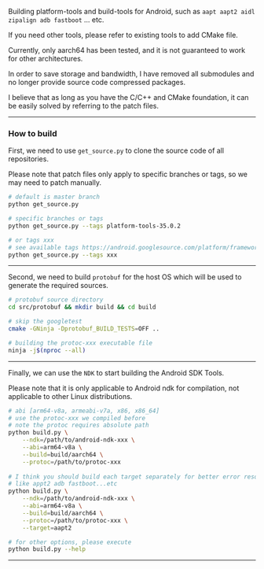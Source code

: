 Building platform-tools and build-tools for Android, such as `aapt aapt2 aidl zipalign adb fastboot` ... etc.

If you need other tools, please refer to existing tools to add CMake file.

Currently, only aarch64 has been tested, and it is not guaranteed to work for other architectures.

In order to save storage and bandwidth, I have removed all submodules and no longer provide source code compressed packages.

I believe that as long as you have the C/C++ and CMake foundation, it can be easily solved by referring to the patch files.

 **** 
 
### How to build
First, we need to use `get_source.py` to clone the source code of all repositories.

Please note that patch files only apply to specific branches or tags, so we may need to patch manually.

```bash
# default is master branch
python get_source.py

# specific branches or tags
python get_source.py --tags platform-tools-35.0.2

# or tags xxx
# see available tags https://android.googlesource.com/platform/frameworks/base/+refs
python get_source.py --tags xxx

```

 **** 

Second, we need to build `protobuf` for the host OS which will be used to generate the required sources.

```bash
# protobuf source directory
cd src/protobuf && mkdir build && cd build

# skip the googletest
cmake -GNinja -Dprotobuf_BUILD_TESTS=OFF ..

# building the protoc-xxx executable file
ninja -j$(nproc --all)

```

 **** 
 
Finally, we can use the `NDK` to start building the Android SDK Tools.

Please note that it is only applicable to Android ndk for compilation, not applicable to other Linux distributions.

```bash
# abi [arm64-v8a, armeabi-v7a, x86, x86_64]
# use the protoc-xxx we compiled before
# note the protoc requires absolute path
python build.py \
    --ndk=/path/to/android-ndk-xxx \
    --abi=arm64-v8a \
    --build=build/aarch64 \
    --protoc=/path/to/protoc-xxx
    
# I think you should build each target separately for better error resolution
# like appt2 adb fastboot...etc
python build.py \
    --ndk=/path/to/android-ndk-xxx \
    --abi=arm64-v8a \
    --build=build/aarch64 \
    --protoc=/path/to/protoc-xxx \
    --target=aapt2

# for other options, please execute
python build.py --help

```

 **** 
 
